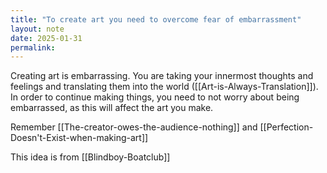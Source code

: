 ```yaml
---
title: "To create art you need to overcome fear of embarrassment"
layout: note
date: 2025-01-31
permalink:
---
```



Creating art is embarrassing. You are taking your innermost thoughts and feelings and translating them into the world ([[Art-is-Always-Translation]]). In order to continue making things, you need to not worry about being embarrassed, as this will affect the art you make. 

Remember [[The-creator-owes-the-audience-nothing]] and [[Perfection-Doesn't-Exist-when-making-art]]

This idea is from [[Blindboy-Boatclub]]